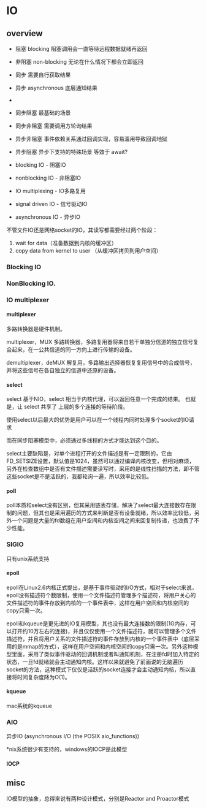 # IO

## overview

- 阻塞 blocking 阻塞调用会一直等待远程数据就绪再返回
- 非阻塞 non-blocking 无论在什么情况下都会立即返回

- 同步 需要自行获取结果
- 异步 asynchronous 底层通知结果

- 
- 同步阻塞 最基础的场景
- 同步非阻塞 需要调用方轮询结果
- 异步非阻塞 事件依赖关系通过回调实现，容易滥用导致回调地狱
- 异步阻塞 异步下支持的特殊场景 等效于 await?

- blocking IO - 阻塞IO
- nonblocking IO - 非阻塞IO
- IO multiplexing - IO多路复用
- signal driven IO - 信号驱动IO
- asynchronous IO - 异步IO

不管文件IO还是网络socket的IO，其读写都需要经过两个阶段：

1. wait for data（准备数据到内核的缓冲区）
2. copy data from kernel to user （从缓冲区拷贝到用户空间）

### Blocking IO
### NonBlocking IO.
### IO multiplexer
#### multiplexer
多路转换器是硬件机制。

multiplexer，MUX  多路转换器，多路复用器将来自若干单独分信道的独立信号复合起来，在一公共信道的同一方向上进行传输的设备。

demultiplexer，deMUX  解复用，多路输出选择器恢复复用信号中的合成信号，并将这些信号在各自独立的信道中还原的设备。

#### select
select 基于NIO，select 相当于内核代理，可以返回任意一个完成的结果。
也就是，让 select 共享了 上层的多个连接的等待阶段。

使用select以后最大的优势是用户可以在一个线程内同时处理多个socket的IO请求

而在同步阻塞模型中，必须通过多线程的方式才能达到这个目的。

select主要缺陷是，对单个进程打开的文件描述是有一定限制的，它由FD_SETSIZE设置，默认值是1024，虽然可以通过编译内核改变，但相对麻烦，另外在检查数组中是否有文件描述需要读写时，采用的是线性扫描的方法，即不管这些socket是不是活跃的，我都轮询一遍，所以效率比较低。
#### poll
poll本质和select没有区别，但其采用链表存储，解决了select最大连接数存在限制的问题，但其也是采用遍历的方式来判断是否有设备就绪，所以效率比较低，另外一个问题是大量的fd数组在用户空间和内核空间之间来回复制传递，也浪费了不少性能。
### SIGIO
只有unix系统支持
#### epoll

epoll在Linux2.6内核正式提出，是基于事件驱动的I/O方式，相对于select来说，epoll没有描述符个数限制，使用一个文件描述符管理多个描述符，将用户关心的文件描述符的事件存放到内核的一个事件表中，这样在用户空间和内核空间的copy只需一次。


epoll和kqueue是更先进的IO复用模型，其也没有最大连接数的限制(1G内存，可以打开约10万左右的连接)，并且仅仅使用一个文件描述符，就可以管理多个文件描述符，并且将用户关系的文件描述符的事件存放到内核的一个事件表中（底层采用的是mmap的方式），这样在用户空间和内核空间的copy只需一次。另外这种模型里面，采用了类似事件驱动的回调机制或者叫通知机制，在注册fd时加入特定的状态，一旦fd就绪就会主动通知内核。这样以来就避免了前面说的无脑遍历socket的方法，这种模式下仅仅是活跃的socket连接才会主动通知内核，所以直接将时间复杂度降为O(1)。

#### kqueue
mac系统的kqueue
### AIO

异步IO (asynchronous I/O (the POSIX aio_functions))

*nix系统很少有支持的，windows的IOCP是此模型
#### IOCP

## misc

IO模型的抽象，总得来说有两种设计模式，分别是Reactor and Proactor模式